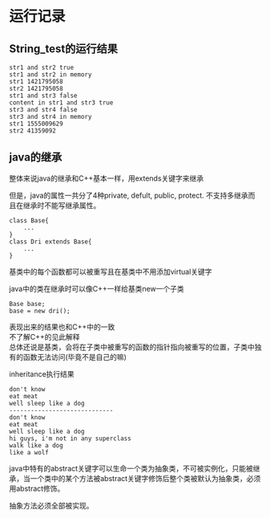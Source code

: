 # 运行记录
## String_test的运行结果
    str1 and str2 true
    str1 and str2 in memory
    str1 1421795058
    str2 1421795058
    str1 and str3 false
    content in str1 and str3 true
    str3 and str4 false
    str3 and str4 in memory
    str1 1555009629
    str2 41359092
## java的继承
整体来说java的继承和C++基本一样，用extends关键字来继承  

但是，java的属性一共分了4种private, defult, public, protect. 不支持多继承而且在继承时不能写继承属性。

    class Base{
        ...
    }
    class Dri extends Base{
        ...
    }
基类中的每个函数都可以被重写且在基类中不用添加virtual关键字

java中的类在继承时可以像C++一样给基类new一个子类

    Base base;
    base = new dri();
表现出来的结果也和C++中的一致  
不了解C++的见此解释  
总体还说是基类，会将在子类中被重写的函数的指针指向被重写的位置，子类中独有的函数无法访问(毕竟不是自己的嘛)

inheritance执行结果

    don't know
    eat meat
    well sleep like a dog
    -----------------------------
    don't know
    eat meat
    well sleep like a dog
    hi guys, i'm not in any superclass
    walk like a dog
    like a wolf
java中特有的abstract关键字可以生命一个类为抽象类，不可被实例化，只能被继承，当一个类中的某个方法被abstract关键字修饰后整个类被默认为抽象类，必须用abstract修饰。

抽象方法必须全部被实现。